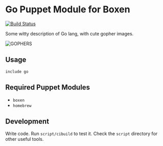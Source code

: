 # Go Puppet Module for Boxen

[![Build Status](https://travis-ci.org/mattheath/puppet-go.png?branch=master)](https://travis-ci.org/mattheath/puppet-go)

Some witty description of Go lang, with cute gopher images.

![GOPHERS](http://golang.org/doc/gopher/project.png)

## Usage

```puppet
include go
```

## Required Puppet Modules

* `boxen`
* `homebrew`

## Development

Write code. Run `script/cibuild` to test it. Check the `script`
directory for other useful tools.
